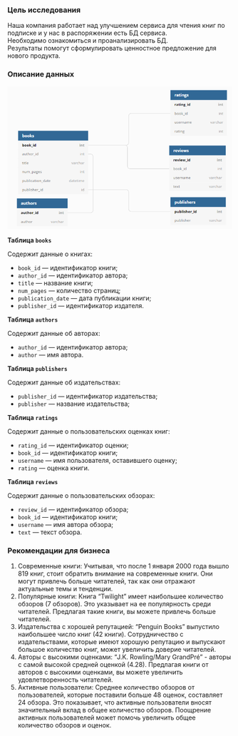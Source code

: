 ### Цель исследования

Наша компания работает над улучшением сервиса для чтения книг по подписке и у нас в распоряжении есть БД сервиса.  
Необходимо ознакомиться и проанализировать БД.  
Результаты помогут сформулировать ценностное предложение для нового продукта.  

### Описание данных

![alt text](Image.png)

**Таблица `books`**

Содержит данные о книгах:

- `book_id` — идентификатор книги;
- `author_id` — идентификатор автора;
- `title` — название книги;
- `num_pages` — количество страниц;
- `publication_date` — дата публикации книги;
- `publisher_id` — идентификатор издателя.

**Таблица `authors`**

Содержит данные об авторах:

- `author_id` — идентификатор автора;
- `author` — имя автора.

**Таблица `publishers`**

Содержит данные об издательствах:

- `publisher_id` — идентификатор издательства;
- `publisher` — название издательства;

**Таблица `ratings`**

Содержит данные о пользовательских оценках книг:

- `rating_id` — идентификатор оценки;
- `book_id` — идентификатор книги;
- `username` — имя пользователя, оставившего оценку;
- `rating` — оценка книги.

**Таблица `reviews`**

Содержит данные о пользовательских обзорах:

- `review_id` — идентификатор обзора;
- `book_id` — идентификатор книги;
- `username` — имя автора обзора;
- `text` — текст обзора.

### Рекомендации для бизнеса
1. Современные книги: Учитывая, что после 1 января 2000 года вышло 819 книг, стоит обратить внимание на современные книги. Они могут привлечь больше читателей, так как они отражают актуальные темы и тенденции. 
2. Популярные книги: Книга “Twilight” имеет наибольшее количество обзоров (7 обзоров). Это указывает на ее популярность среди читателей. Предлагая такие книги, вы можете привлечь больше читателей.  
3. Издательства с хорошей репутацией: “Penguin Books” выпустило наибольшее число книг (42 книги). Сотрудничество с издательствами, которые имеют хорошую репутацию и выпускают большое количество книг, может увеличить доверие читателей.
4. Авторы с высокими оценками: “J.K. Rowling/Mary GrandPré” - авторы с самой высокой средней оценкой (4.28). Предлагая книги от авторов с высокими оценками, вы можете увеличить удовлетворенность читателей.  
5. Активные пользователи: Среднее количество обзоров от пользователей, которые поставили больше 48 оценок, составляет 24 обзора. Это показывает, что активные пользователи вносят значительный вклад в общее количество обзоров. Поощрение активных пользователей может помочь увеличить общее количество обзоров и оценок.  